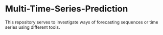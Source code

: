 # Multi-Time-Series-Prediction
This repository serves to investigate ways of forecasting sequences or time series using different tools. 

